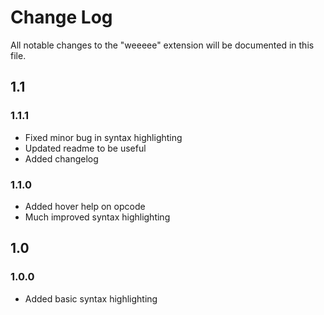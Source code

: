 # Change Log

All notable changes to the "weeeee" extension will be documented in this file.

## 1.1

### 1.1.1

* Fixed minor bug in syntax highlighting
* Updated readme to be useful
* Added changelog

### 1.1.0

* Added hover help on opcode
* Much improved syntax highlighting

## 1.0

### 1.0.0

* Added basic syntax highlighting
